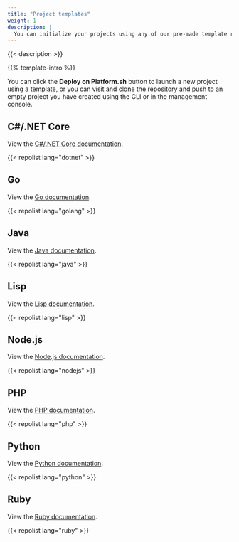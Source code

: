 ```yaml
---
title: "Project templates"
weight: 1
description: |
  You can initialize your projects using any of our pre-made template repositories.
---
```


{{< description >}}

{{% template-intro %}}

You can click the **Deploy on Platform.sh** button to launch a new project using a template, or you can visit and clone the repository and push to an empty project you have created using the CLI or in the management console.

## C#/.NET Core

View the [C#/.NET Core documentation](../languages/dotnet.md).

{{< repolist lang="dotnet" >}}

## Go

View the [Go documentation](../languages/go.md).

{{< repolist lang="golang" >}}

## Java

View the [Java documentation](../languages/java/_index.md).

{{< repolist lang="java" >}}

## Lisp

View the [Lisp documentation](../languages/lisp.md).

{{< repolist lang="lisp" >}}

## Node.js

View the [Node.js documentation](../languages/nodejs/_index.md).

{{< repolist lang="nodejs" >}}

## PHP

View the [PHP documentation](../languages/php/_index.md).

{{< repolist lang="php" >}}

## Python

View the [Python documentation](../languages/python.md).

{{< repolist lang="python" >}}

## Ruby

View the [Ruby documentation](../languages/ruby.md).

{{< repolist lang="ruby" >}}
